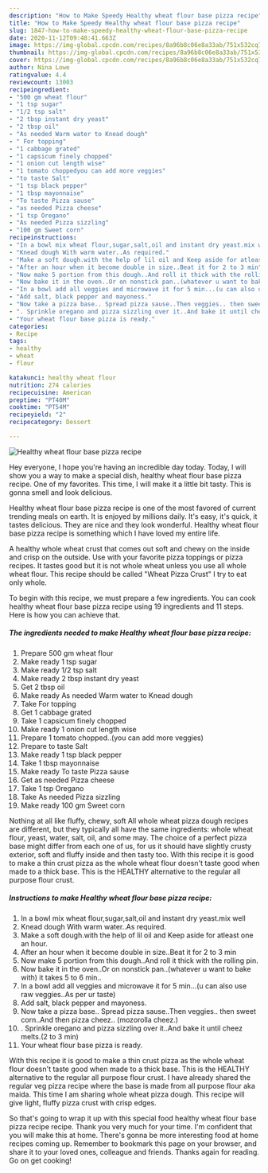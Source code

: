 ```yaml
---
description: "How to Make Speedy Healthy wheat flour base pizza recipe"
title: "How to Make Speedy Healthy wheat flour base pizza recipe"
slug: 1847-how-to-make-speedy-healthy-wheat-flour-base-pizza-recipe
date: 2020-11-12T09:48:41.663Z
image: https://img-global.cpcdn.com/recipes/8a96b8c06e8a33ab/751x532cq70/healthy-wheat-flour-base-pizza-recipe-recipe-main-photo.jpg
thumbnail: https://img-global.cpcdn.com/recipes/8a96b8c06e8a33ab/751x532cq70/healthy-wheat-flour-base-pizza-recipe-recipe-main-photo.jpg
cover: https://img-global.cpcdn.com/recipes/8a96b8c06e8a33ab/751x532cq70/healthy-wheat-flour-base-pizza-recipe-recipe-main-photo.jpg
author: Nina Lowe
ratingvalue: 4.4
reviewcount: 13003
recipeingredient:
- "500 gm wheat flour"
- "1 tsp sugar"
- "1/2 tsp salt"
- "2 tbsp instant dry yeast"
- "2 tbsp oil"
- "As needed Warm water to Knead dough"
- " For topping"
- "1 cabbage grated"
- "1 capsicum finely chopped"
- "1 onion cut length wise"
- "1 tomato choppedyou can add more veggies"
- "to taste Salt"
- "1 tsp black pepper"
- "1 tbsp mayonnaise"
- "To taste Pizza sause"
- "as needed Pizza cheese"
- "1 tsp Oregano"
- "As needed Pizza sizzling"
- "100 gm Sweet corn"
recipeinstructions:
- "In a bowl mix wheat flour,sugar,salt,oil and instant dry yeast.mix well"
- "Knead dough With warm water..As required."
- "Make a soft dough.with the help of lil oil and Keep aside for atleast one an hour."
- "After an hour when it become double in size..Beat it for 2 to 3 min"
- "Now make 5 portion from this dough..And roll it thick with the rolling pin."
- "Now bake it in the oven..Or on nonstick pan..(whatever u want to bake with) it takes 5 to 6 min.."
- "In a bowl add all veggies and microwave it for 5 min...(u can also use raw veggies..As per ur taste)"
- "Add salt, black pepper and mayoness."
- "Now take a pizza base.. Spread pizza sause..Then veggies.. then sweet corn..And then pizza cheez.. (mozorolla cheez.)"
- ". Sprinkle oregano and pizza sizzling over it..And bake it until cheez melts.(2 to 3 min)"
- "Your wheat flour base pizza is ready."
categories:
- Recipe
tags:
- healthy
- wheat
- flour

katakunci: healthy wheat flour 
nutrition: 274 calories
recipecuisine: American
preptime: "PT40M"
cooktime: "PT54M"
recipeyield: "2"
recipecategory: Dessert

---
```



![Healthy wheat flour base pizza recipe](https://img-global.cpcdn.com/recipes/8a96b8c06e8a33ab/751x532cq70/healthy-wheat-flour-base-pizza-recipe-recipe-main-photo.jpg)

Hey everyone, I hope you're having an incredible day today. Today, I will show you a way to make a special dish, healthy wheat flour base pizza recipe. One of my favorites. This time, I will make it a little bit tasty. This is gonna smell and look delicious.

Healthy wheat flour base pizza recipe is one of the most favored of current trending meals on earth. It is enjoyed by millions daily. It's easy, it's quick, it tastes delicious. They are nice and they look wonderful. Healthy wheat flour base pizza recipe is something which I have loved my entire life.

A healthy whole wheat crust that comes out soft and chewy on the inside and crisp on the outside. Use with your favorite pizza toppings or pizza recipes. It tastes good but it is not whole wheat unless you use all whole wheat flour. This recipe should be called &#34;Wheat Pizza Crust&#34; I try to eat only whole.


To begin with this recipe, we must prepare a few ingredients. You can cook healthy wheat flour base pizza recipe using 19 ingredients and 11 steps. Here is how you can achieve that.

<!--inarticleads1-->

##### The ingredients needed to make Healthy wheat flour base pizza recipe:

1. Prepare 500 gm wheat flour
1. Make ready 1 tsp sugar
1. Make ready 1/2 tsp salt
1. Make ready 2 tbsp instant dry yeast
1. Get 2 tbsp oil
1. Make ready As needed Warm water to Knead dough
1. Take  For topping
1. Get 1 cabbage grated
1. Take 1 capsicum finely chopped
1. Make ready 1 onion cut length wise
1. Prepare 1 tomato chopped..(you can add more veggies)
1. Prepare to taste Salt
1. Make ready 1 tsp black pepper
1. Take 1 tbsp mayonnaise
1. Make ready To taste Pizza sause
1. Get as needed Pizza cheese
1. Take 1 tsp Oregano
1. Take As needed Pizza sizzling
1. Make ready 100 gm Sweet corn


Nothing at all like fluffy, chewy, soft All whole wheat pizza dough recipes are different, but they typically all have the same ingredients: whole wheat flour, yeast, water, salt, oil, and some may. The choice of a perfect pizza base might differ from each one of us, for us it should have slightly crusty exterior, soft and fluffy inside and then tasty too. With this recipe it is good to make a thin crust pizza as the whole wheat flour doesn&#39;t taste good when made to a thick base. This is the HEALTHY alternative to the regular all purpose flour crust. 

<!--inarticleads2-->

##### Instructions to make Healthy wheat flour base pizza recipe:

1. In a bowl mix wheat flour,sugar,salt,oil and instant dry yeast.mix well
1. Knead dough With warm water..As required.
1. Make a soft dough.with the help of lil oil and Keep aside for atleast one an hour.
1. After an hour when it become double in size..Beat it for 2 to 3 min
1. Now make 5 portion from this dough..And roll it thick with the rolling pin.
1. Now bake it in the oven..Or on nonstick pan..(whatever u want to bake with) it takes 5 to 6 min..
1. In a bowl add all veggies and microwave it for 5 min...(u can also use raw veggies..As per ur taste)
1. Add salt, black pepper and mayoness.
1. Now take a pizza base.. Spread pizza sause..Then veggies.. then sweet corn..And then pizza cheez.. (mozorolla cheez.)
1. . Sprinkle oregano and pizza sizzling over it..And bake it until cheez melts.(2 to 3 min)
1. Your wheat flour base pizza is ready.


With this recipe it is good to make a thin crust pizza as the whole wheat flour doesn&#39;t taste good when made to a thick base. This is the HEALTHY alternative to the regular all purpose flour crust. I have already shared the regular veg pizza recipe where the base is made from all purpose flour aka maida. This time I am sharing whole wheat pizza dough. This recipe will give light, fluffy pizza crust with crisp edges. 

So that's going to wrap it up with this special food healthy wheat flour base pizza recipe recipe. Thank you very much for your time. I'm confident that you will make this at home. There's gonna be more interesting food at home recipes coming up. Remember to bookmark this page on your browser, and share it to your loved ones, colleague and friends. Thanks again for reading. Go on get cooking!
